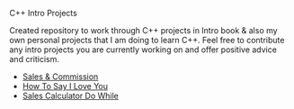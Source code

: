 C++ Intro Projects

Created repository to work through C++ projects in Intro book & also my own personal projects that I am doing to learn C++. Feel
free to contribute any intro projects you are currently working on and offer positive advice and criticism.

* [Sales & Commission](https://github.com/caledelaura/cppintroprojectsinbook/blob/master/sales%26commission)
* [How To Say I Love You](https://github.com/caledelaura/cppintroprojectsinbook/blob/master/howtosayiloveyou)
* [Sales Calculator Do While](https://github.com/caledelaura/cppintroprojectsinbook/blob/master/salescalculatordowhile)
